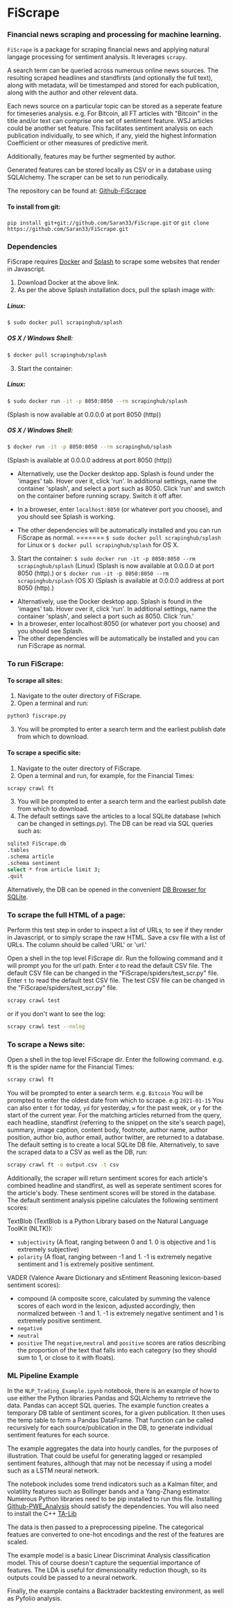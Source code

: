 # FiScrape

### Financial news scraping and processing for machine learning. 
`FiScrape` is a package for scraping financial news and applying natural langage processing for sentiment analysis. It leverages `scrapy`.

A search term can be queried across numerous online news sources. The resulting scraped headlines and standfirsts (and optionally the full text), along with metadata, will be timestamped and stored for each publication, along with the author and other relevent data.

Each news source on a particular topic can be stored as a seperate feature for timeseries analysis. e.g. For Bitcoin, all FT articles with "Bitcoin" in the title and/or text can comprise one set of sentiment feature. WSJ articles could be another set feature. This facilitates sentiment analysis on each publication individually, to see which, if any, yield the highest Information Coefficient or other measures of predictive merit.

Additionally, features may be further segmented by author.

Generated features can be stored locally as CSV or in a database using SQLAlchemy. The scraper can be set to run periodically.

The repository can be found at:
[Github-FiScrape](https://github.com/Saran33/FiScrape/)

#### To install from git:
`pip install git+git://github.com/Saran33/FiScrape.git`
or
`git clone https://github.com/Saran33/FiScrape.git`

### Dependencies
FiScrape requires [Docker](https://docs.docker.com/desktop/) and [Splash](https://splash.readthedocs.io/en/stable/install.html) to scrape some websites that render in Javascript.
1. Download Docker at the above link.
2. As per the above Splash installation docs, pull the splash image with:
##### Linux:
```zsh
$ sudo docker pull scrapinghub/splash
```
##### OS X / Windows Shell:
```zsh
$ docker pull scrapinghub/splash
```
 3. Start the container:
##### Linux:
```zsh
$ sudo docker run -it -p 8050:8050 --rm scrapinghub/splash
```
(Splash is now available at 0.0.0.0 at port 8050 (http))
##### OS X / Windows Shell:
```zsh
$ docker run -it -p 8050:8050 --rm scrapinghub/splash
```
(Splash is available at 0.0.0.0 address at port 8050 (http))
- Alternatively, use the Docker desktop app. Splash is found under the 'images' tab. Hover over it, click 'run'. In additional settings, name the container 'splash', and select a port such as 8050. Click 'run' and switch on the container before running scrapy. Switch it off after.
- In a broweser, enter `localhost:8050` (or whatever port you choose), and you should see Splash is working.

- The other dependencies will be automatically installed and you can run FiScrape as normal.
=======
 `$ sudo docker pull scrapinghub/splash` for Linux 
 or `$ docker pull scrapinghub/splash` for OS X.
 3. Start the container:
`$ sudo docker run -it -p 8050:8050 --rm scrapinghub/splash` (Linux)
(Splash is now available at 0.0.0.0 at port 8050 (http).)
or `$ docker run -it -p 8050:8050 --rm scrapinghub/splash` (OS X)
(Splash is available at 0.0.0.0 address at port 8050 (http).)
- Alternatively, use the Docker desktop app. Splash is found in the 'images' tab. Hover over it, click 'run'. In additional settings, name the container 'splash', and select a port such as 8050. Click 'run.' 
- In a broweser, enter localhost:8050 (or whatever port you choose) and you should see Splash.
- The other dependencies will be automatically be installed and you can run FiScrape as normal.

### To run FiScrape:
#### To scrape all sites:
1. Navigate to the outer directory of FiScrape.
2. Open a terminal and run:
```zsh
python3 fiscrape.py 
```
3. You will be prompted to enter a search term and the earliest publish date from which to download.
#### To scrape a specific site:
1. Navigate to the outer directory of FiScrape.
2. Open a terminal and run, for example, for the Financial Times:
```zsh
scrapy crawl ft
```
3. You will be prompted to enter a search term and the earliest publish date from which to download.
4. The default settings save the articles to a local SQLite database (which can be changed in settings.py). The DB can be read via SQL queries such as:
```zsh
sqlite3 FiScrape.db
.tables
.schema article
.schema sentiment
select * from article limit 3;
.quit
```
Alternatively, the DB can be opened in the convenient [DB Browser for SQLite](https://sqlitebrowser.org/).

### To scrape the full HTML of a page:
Perform this test step in order to inspect a list of URLs, to see if they render in Javascript, or to simply scrape the raw HTML.
Save a csv file with a list of URLs. The column should be called 'URL' or 'url.'

Open a shell in the top level FiScrape dir. Run the following command and it will prompt you for the url path.
Enter ```d``` to read the default CSV file. The default CSV file can be changed in the "FiScrape/spiders/test_scr.py" file.
Enter ```t``` to read the default test CSV file. The test CSV file can be changed in the "FiScrape/spiders/test_scr.py" file.
```zsh
scrapy crawl test
```
or if you don't want to see the log:
```zsh
scrapy crawl test --nolog
```

### To scrape a News site:
Open a shell in the top level FiScrape dir. Enter the following command. 
e.g. ft is the spider name for the Financial Times:
```zsh
scrapy crawl ft 
```
You will be prompted to enter a search term. e.g. ```Bitcoin```
You will be prompted to enter the oldest date from which to scrape. e.g ```2021-01-15```
You can also enter ```t``` for today, ```yd``` for yesterday, ```w``` for the past week, or ```y``` for the start of the current year.
For the matching articles returned from the query, each headline, standfirst (referring to the snippet on the site's search page), summary, image caption, content body, footnote, author name, author position, author bio, author email, author twitter, are returned to a database.
The default setting is to create a local SQLite DB file.
Alternatively, to save the scraped data to a CSV as well as the DB, run:
```zsh
scrapy crawl ft -o output.csv -t csv
```
Additionally, the scraper will return sentiment scores for each article's combined headline and standfirst, as well as seperate sentiment scores for the article's body. These sentiment scores will be stored in the database.
The default sentiment analysis pipeline calculates the following sentiment scores:

TextBlob (TextBlob is a Python Library based on the Natural Language ToolKit (NLTK)):
- `subjectivity` (A float, ranging between 0 and 1. 0 is objective and 1 is extremely subjective)
- `polarity` (A float, ranging between -1 and 1. -1 is extremely negative sentiment and 1 is extremely positive sentiment.

VADER (Valence Aware Dictionary and sEntiment Reasoning lexicon-based sentiment scores):
- compound (A composite score, calculated by summing the valence scores of each word in the lexicon, adjusted accordingly, then normalized between -1 and 1. -1 is extremely negative sentiment and 1 is extremely positive sentiment.
- `negative`
- `neutral`
- `positive`
The `negative`,`neutral` and `positive` scores are ratios describing the proportion of the text that falls into each category (so they should sum to 1, or close to it with floats).

### ML Pipeline Example
In the `NLP_Trading_Example.ipynb` notebook, there is an example of how to use either the Python libraries Pandas and SQLAlchemy to retrrieve the data. Pandas can accept SQL queries. The example function creates a temporary DB table of sentiment scores, for a given publication. It then uses the temp table to form a Pandas DataFrame. That function can be called recursively for each source/publication in the DB, to generate individual sentiment features for each source.

The example aggregates the data into hourly candles, for the purposes of illustration. That could be useful for generating lagged or resampled sentiment features, although that may not be necessay if using a model such as a LSTM neural network.

The notebook includes some trend indicators such as a Kalman filter, and volatility features such as Bollinger bands and a Yang-Zhang estimator. Numerous Python libraries need to be pip installed to run this file. Installing [Github-PWE_Analysis](https://github.com/Saran33/pwe_analysis/) should satisfy the dependencies. You will also need to install the C++ [TA-Lib](https://github.com/mrjbq7/ta-lib)

The data is then passed to a preprocessing pipeline. The categorical featues are converted to one-hot encodings and the rest of the features are scaled.

The example model is a basic Linear Discriminat Analysis classification model. This of course doesn't capture the sequential importance of features. The LDA is useful for dimensionality reduction though, so its outputs could be passed to a neural network.

Finally, the example contains a Backtrader backtesting environment, as well as Pyfolio analysis.
